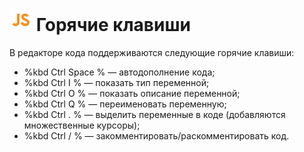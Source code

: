 # ![](../../../images/icons/components/javascript_default.svg) Горячие клавиши

В редакторе кода поддерживаются следующие горячие клавиши:

- %kbd Ctrl Space % — автодополнение кода;
- %kbd Ctrl I % — показать тип переменной;
- %kbd Ctrl O % — показать описание переменной;
- %kbd Ctrl Q % — переименовать переменную;
- %kbd Ctrl . % — выделить переменные в коде (добавляются множественные курсоры);
- %kbd Ctrl / % — закомментировать/раскомментировать код.